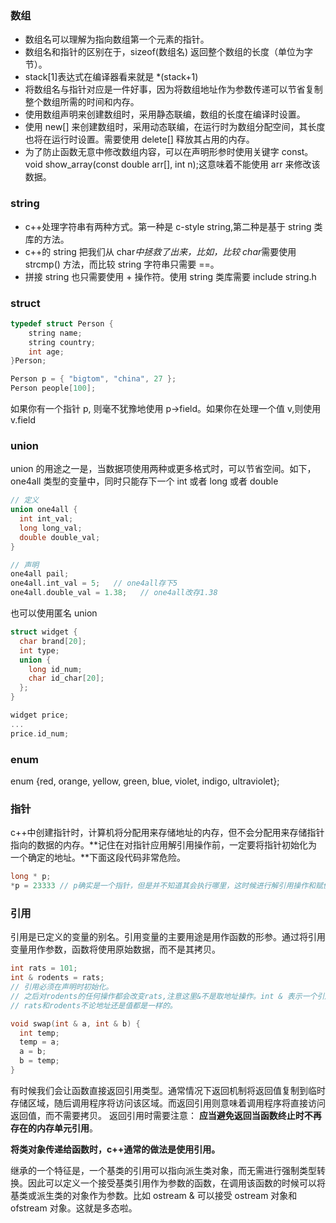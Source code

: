 ### 数组

- 数组名可以理解为指向数组第一个元素的指针。
- 数组名和指针的区别在于，sizeof(数组名) 返回整个数组的长度（单位为字节）。
- stack[1]表达式在编译器看来就是 \*(stack+1)
- 将数组名与指针对应是一件好事，因为将数组地址作为参数传递可以节省复制整个数组所需的时间和内存。
- 使用数组声明来创建数组时，采用静态联编，数组的长度在编译时设置。
- 使用 new[] 来创建数组时，采用动态联编，在运行时为数组分配空间，其长度也将在运行时设置。需要使用 delete[] 释放其占用的内存。
- 为了防止函数无意中修改数组内容，可以在声明形参时使用关键字 const。 void show_array(const double arr[], int n);这意味着不能使用 arr 来修改该数据。

### string

- c++处理字符串有两种方式。第一种是 c-style string,第二种是基于 string 类库的方法。
- c++的 string 把我们从 char*中拯救了出来，比如，比较 char*需要使用 strcmp() 方法，而比较 string 字符串只需要 ==。
- 拼接 string 也只需要使用 + 操作符。使用 string 类库需要 include string.h

### struct

```c
typedef struct Person {
    string name;
    string country;
    int age;
}Person;

Person p = { "bigtom", "china", 27 };
Person people[100];
```

如果你有一个指针 p, 则毫不犹豫地使用 p->field。如果你在处理一个值 v,则使用 v.field

### union

union 的用途之一是，当数据项使用两种或更多格式时，可以节省空间。如下，one4all 类型的变量中，同时只能存下一个 int 或者 long 或者 double

```cpp
// 定义
union one4all {
  int int_val;
  long long_val;
  double double_val;
}

// 声明
one4all pail;
one4all.int_val = 5;   // one4all存下5
one4all.double_val = 1.38;   // one4all改存1.38
```

也可以使用匿名 union

```cpp
struct widget {
  char brand[20];
  int type;
  union {
    long id_num;
    char id_char[20];
  };
}

widget price;
...
price.id_num;
```

### enum

enum {red, orange, yellow, green, blue, violet, indigo, ultraviolet};

### 指针

c++中创建指针时，计算机将分配用来存储地址的内存，但不会分配用来存储指针指向的数据的内存。**记住在对指针应用解引用操作前，一定要将指针初始化为一个确定的地址。**下面这段代码非常危险。

```cpp
long * p;
*p = 23333 // p确实是一个指针，但是并不知道其会执行哪里，这时候进行解引用操作和赋值操作非常危险。
```

### 引用

引用是已定义的变量的别名。引用变量的主要用途是用作函数的形参。通过将引用变量用作参数，函数将使用原始数据，而不是其拷贝。

```cpp
int rats = 101;
int & rodents = rats;
// 引用必须在声明时初始化。
// 之后对rodents的任何操作都会改变rats,注意这里&不是取地址操作。int & 表示一个引用类型。
// rats和rodents不论地址还是值都是一样的。

void swap(int & a, int & b) {
  int temp;
  temp = a;
  a = b;
  b = temp;
}
```

有时候我们会让函数直接返回引用类型。通常情况下返回机制将返回值复制到临时存储区域，随后调用程序将访问该区域。而返回引用则意味着调用程序将直接访问返回值，而不需要拷贝。
返回引用时需要注意： **应当避免返回当函数终止时不再存在的内存单元引用**。

**将类对象传递给函数时，c++通常的做法是使用引用。**

继承的一个特征是，一个基类的引用可以指向派生类对象，而无需进行强制类型转换。因此可以定义一个接受基类引用作为参数的函数，在调用该函数的时候可以将基类或派生类的对象作为参数。比如 ostream & 可以接受 ostream 对象和 ofstream 对象。这就是多态啦。
